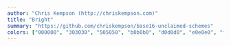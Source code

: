 ```yaml
---
author: "Chris Kempson (http://chriskempson.com)"
title: "Bright"
summary: "https://github.com/chriskempson/base16-unclaimed-schemes"
colors: ["000000", "303030", "505050", "b0b0b0", "d0d0d0", "e0e0e0", "f5f5f5", "ffffff", "fb0120", "fc6d24", "fda331", "a1c659", "76c7b7", "6fb3d2", "d381c3", "be643c"]
---
```

